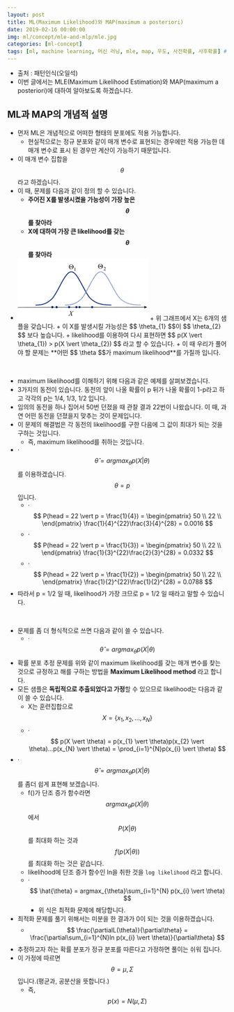 ```yaml
---
layout: post
title: ML(Maximum Likelihood)와 MAP(maximum a posteriori)
date: 2019-02-16 00:00:00
img: ml/concept/mle-and-mlp/mle.jpg
categories: [ml-concept] 
tags: [ml, machine learning, 머신 러닝, mle, map, 우도, 사전확률, 사후확률] # add tag
---
```


+ 출처 : 패턴인식(오일석)
+ 이번 글에서는 MLE(Maximum Likelihood Estimation)와 MAP(maximum a posteriori)에 대하여 알아보도록 하겠습니다.


## ML과 MAP의 개념적 설명

+ 먼저 ML은 개념적으로 어떠한 형태의 분포에도 적용 가능합니다.
    + 현실적으로는 정규 분포와 같이 매개 변수로 표현되는 경우에만 적용 가능한 데 매개 변수로 표시 된 경우만 계산이 가능하기 때문입니다.
+ 이 매개 변수 집합을 $$ \theta $$ 라고 하겠습니다.
+ 이 때, 문제를 다음과 같이 정의 할 수 있습니다.
    + **주어진 X를 발생시켰을 가능성이 가장 높은 $$\theta$$를 찾아라**
    + **X에 대하여 가장 큰 likelihood를 갖는 $$\theta$$를 찾아라**  
+ <img src="../assets/img/ml/concept/mle-and-mlp/mleGraph.PNG" alt="Drawing" style="width: 300px;"/>
    + 위 그래프에서 X는 6개의 샘플을 갖습니다.
    + 이 X를 발생시킬 가능성은 $$ \theta_{1} $$이 $$ \theta_{2} $$ 보다 높습니다.
    + likelihood를 이용하여 다시 표현하면 $$ p(X \vert \theta_{1}) > p(X \vert \theta_{2}) $$ 라고 할 수 있습니다.  
    + 이 때 우리가 풀어야 할 문제는 **어떤 $$ \theta $$가 maximum likelihood**를 가질까 입니다.

<br>

+ maximum likelihood를 이해하기 위해 다음과 같은 예제를 살펴보겠습니다.
+ 3가지의 동전이 있습니다. 동전의 앞이 나올 확률이 p 뒤가 나올 확률이 1-p라고 하고 각각의 p는 1/4, 1/3, 1/2 입니다.
+ 임의의 동전을 하나 집어서 50번 던졌을 때 관찰 결과 22번이 나왔습니다. 이 때, 과연 어떤 동전을 던졌을지 맞추는 것이 문제입니다.
+ 이 문제의 해결법은 각 동전의 likelihood를 구한 다음에 그 값이 최대가 되는 것을 구하는 것입니다.
    + 즉, maximum likelihood를 취하는 것입니다.
+ ·$$ \hat{\theta} = argmax_{\theta} p(X \vert \theta) $$ 를 이용하겠습니다. $$\theta = p$$ 입니다.
    + ·$$ P(head = 22 \vert p = \frac{1}{4}) = \begin{pmatrix} 50 \\ 22 \\ \end{pmatrix} \frac{1}{4}^{22}\frac{3}{4}^{28} = 0.0016 $$
    + ·$$ P(head = 22 \vert p = \frac{1}{3}) = \begin{pmatrix} 50 \\ 22 \\ \end{pmatrix} \frac{1}{3}^{22}\frac{2}{3}^{28} = 0.0332 $$
    + ·$$ P(head = 22 \vert p = \frac{1}{2}) = \begin{pmatrix} 50 \\ 22 \\ \end{pmatrix} \frac{1}{2}^{22}\frac{1}{2}^{28} = 0.0788 $$
+ 따라서 p = 1/2 일 때, likelihood가 가장 크므로 p = 1/2 일 때라고 말할 수 있습니다.
       
<br>    
    
+ 문제를 좀 더 형식적으로 쓰면 다음과 같이 쓸 수 있습니다.
    + ·$$ \hat{\theta} = argmax_{\theta} p(X \vert \theta) $$
+ 확률 분포 추정 문제를 위와 같이 maximum likelihood를 갖는 매개 변수를 찾는 것으로 규정하고 해를 구하는 방법을 **Maximum Likelihood method** 라고 합니다.
+ 모든 샘플은 **독립적으로 추출되었다고 가정**할 수 있으므로 likelihood는 다음과 같이 쓸 수 있습니다.
    + X는 훈련집합으로 $$ X = \{x_{1}, x_{2}, ... , x_{N} \} $$
    + ·$$ p(X \vert \theta) = p(x_{1} \vert \theta)p(x_{2} \vert \theta)...p(x_{N} \vert \theta) = \prod_{i=1}^{N}p(x_{i} \vert \theta) $$
+ ·$$ \hat{\theta} = argmax_{\theta} p(X \vert \theta) $$를 좀더 쉽게 표현해 보겠습니다.
    + f()가 단조 증가 함수라면 $$ argmax_{\theta} p(X \vert \theta) $$ 에서 $$ P(X \vert \theta) $$를 최대화 하는 것과 $$ f(p(X \vert \theta)) $$를 최대화 하는 것은 같습니다.
    + likelihood에 단조 증가 함수인 ln을 취한 것을 `log likelihood` 라고 합니다.
    + ·$$ \hat{\theta} = argmax_{\theta}\sum_{i=1}^{N} p(x_{i} \vert \theta) $$
        + 위 식은 최적화 문제에 해당합니다.
+ 최적화 문제를 풀기 위해서는 미분을 한 결과가 0이 되는 것을 이용하겠습니다.
    + $$ \frac{\partialL(\theta)}{\partial\theta} = \frac{\partial\sum_{i=1}^{N}ln p(x_{i} \vert \theta)}{\partial\theta} $$
+ 추정하고자 하는 확률 분포가 정규 분포를 따른다고 가정하면 풀이는 쉬워 집니다.
+ 이 가정에 따르면 $$ \theta = {\mu, \Sigma} $$ 입니다.(평균과, 공분산을 뜻합니다.)
    + 즉, $$ p(x) = N(\mu, \Sigma) $$


